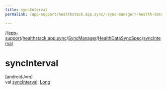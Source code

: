 ```yaml
---
title: syncInterval
permalink: /app-support/healthstack.app.sync/-sync-manager/-health-data-sync-spec/sync-interval.html

---
```

//[app-support](/app-support.html)/[healthstack.app.sync](../../index.html)/[SyncManager](../index.html)/[HealthDataSyncSpec](index.html)/[syncInterval](sync-interval.html)



# syncInterval



[androidJvm]\
val [syncInterval](sync-interval.html): [Long](https://kotlinlang.org/api/latest/jvm/stdlib/kotlin/-long/index.html)




